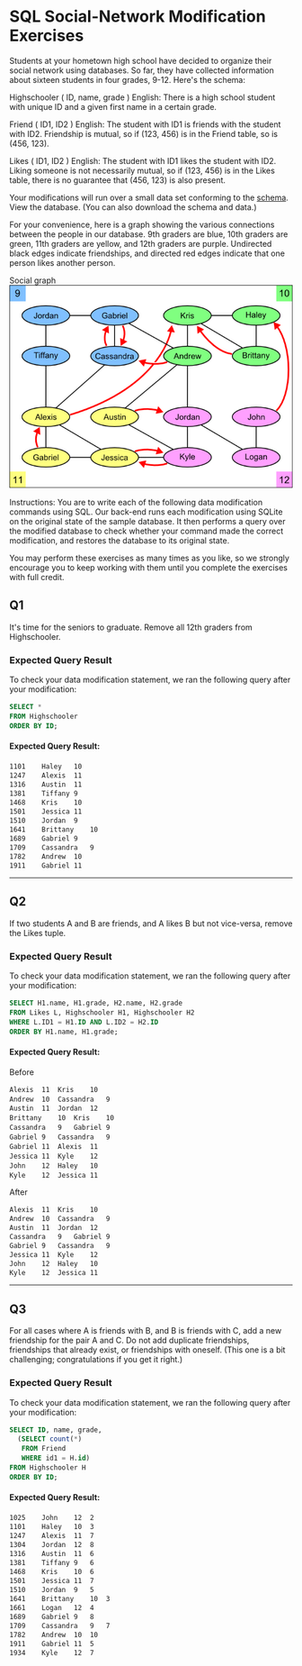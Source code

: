 # SQL Social-Network Modification Exercises

Students at your hometown high school have decided to organize their social network using databases. So far, they have collected information about sixteen students in four grades, 9-12. Here's the schema:

Highschooler ( ID, name, grade )
English: There is a high school student with unique ID and a given first name in a certain grade.

Friend ( ID1, ID2 )
English: The student with ID1 is friends with the student with ID2. Friendship is mutual, so if (123, 456) is in the Friend table, so is (456, 123).

Likes ( ID1, ID2 )
English: The student with ID1 likes the student with ID2. Liking someone is not necessarily mutual, so if (123, 456) is in the Likes table, there is no guarantee that (456, 123) is also present.

Your modifications will run over a small data set conforming to the [schema](social.sql). View the database. (You can also download the schema and data.)

For your convenience, here is a graph showing the various connections between the people in our database. 9th graders are blue, 10th graders are green, 11th graders are yellow, and 12th graders are purple. Undirected black edges indicate friendships, and directed red edges indicate that one person likes another person.

Social graph
![Social graph](social.png)

Instructions: You are to write each of the following data modification commands using SQL. Our back-end runs each modification using SQLite on the original state of the sample database. It then performs a query over the modified database to check whether your command made the correct modification, and restores the database to its original state. 

You may perform these exercises as many times as you like, so we strongly encourage you to keep working with them until you complete the exercises with full credit.

## Q1

It's time for the seniors to graduate. Remove all 12th graders from Highschooler.

### Expected Query Result

To check your data modification statement, we ran the following query after your modification:
``` sql
SELECT *
FROM Highschooler
ORDER BY ID;
```

#### Expected Query Result:
```
1101	Haley	10
1247	Alexis	11
1316	Austin	11
1381	Tiffany	9
1468	Kris	10
1501	Jessica	11
1510	Jordan	9
1641	Brittany	10
1689	Gabriel	9
1709	Cassandra	9
1782	Andrew	10
1911	Gabriel	11
```

---

## Q2

If two students A and B are friends, and A likes B but not vice-versa, remove the Likes tuple.

### Expected Query Result

To check your data modification statement, we ran the following query after your modification:

``` sql
SELECT H1.name, H1.grade, H2.name, H2.grade
FROM Likes L, Highschooler H1, Highschooler H2
WHERE L.ID1 = H1.ID AND L.ID2 = H2.ID
ORDER BY H1.name, H1.grade;
```

#### Expected Query Result:

Before
``` txt
Alexis	11	Kris	10
Andrew	10	Cassandra	9
Austin	11	Jordan	12
Brittany	10	Kris	10
Cassandra	9	Gabriel	9
Gabriel	9	Cassandra	9
Gabriel	11	Alexis	11
Jessica	11	Kyle	12
John	12	Haley	10
Kyle	12	Jessica	11
```

After
```
Alexis	11	Kris	10
Andrew	10	Cassandra	9
Austin	11	Jordan	12
Cassandra	9	Gabriel	9
Gabriel	9	Cassandra	9
Jessica	11	Kyle	12
John	12	Haley	10
Kyle	12	Jessica	11
```

---

## Q3

For all cases where A is friends with B, and B is friends with C, add a new friendship for the pair A and C. Do not add duplicate friendships, friendships that already exist, or friendships with oneself. (This one is a bit challenging; congratulations if you get it right.)

### Expected Query Result

To check your data modification statement, we ran the following query after your modification:
``` sql
SELECT ID, name, grade,
  (SELECT count(*)
   FROM Friend
   WHERE id1 = H.id)
FROM Highschooler H
ORDER BY ID;
```

#### Expected Query Result:
```
1025	John	12	2
1101	Haley	10	3
1247	Alexis	11	7
1304	Jordan	12	8
1316	Austin	11	6
1381	Tiffany	9	6
1468	Kris	10	6
1501	Jessica	11	7
1510	Jordan	9	5
1641	Brittany	10	3
1661	Logan	12	4
1689	Gabriel	9	8
1709	Cassandra	9	7
1782	Andrew	10	10
1911	Gabriel	11	5
1934	Kyle	12	7
```
